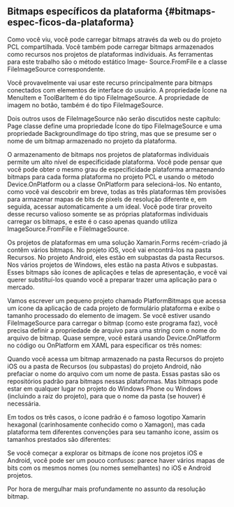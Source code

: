 ## Bitmaps específicos da plataforma {#bitmaps-espec-ficos-da-plataforma}

Como você viu, você pode carregar bitmaps através da web ou do projeto PCL compartilhada. Você também pode carregar bitmaps armazenados como recursos nos projetos de plataformas individuais. As ferramentas para este trabalho são o método estático Image- Source.FromFile e a classe FileImageSource correspondente.

Você provavelmente vai usar este recurso principalmente para bitmaps conectados com elementos de interface do usuário. A propriedade Ícone na MenuItem e ToolBarItem é do tipo FileImageSource. A propriedade de imagem no botão, também é do tipo FileImageSource.

Dois outros usos de FileImageSource não serão discutidos neste capítulo: Page classe define uma propriedade Ícone do tipo FileImageSource e uma propriedade BackgroundImage do tipo string, mas que se presume ser o nome de um bitmap armazenado no projeto da plataforma.

O armazenamento de bitmaps nos projetos de plataformas individuais permite um alto nível de especificidade plataforma. Você pode pensar que você pode obter o mesmo grau de especificidade plataforma armazenando bitmaps para cada forma plataforma no projeto PCL e usando o método Device.OnPlatform ou a classe OnPlatform para selecioná-los. No entanto, como você vai descobrir em breve, todas as três plataformas têm provisões para armazenar mapas de bits de pixels de resolução diferente e, em seguida, acessar automaticamente a um ideal. Você pode tirar proveito desse recurso valioso somente se as próprias plataformas individuais carregar os bitmaps, e este é o caso apenas quando utiliza ImageSource.FromFile e FileImageSource.

Os projetos de plataformas em uma solução Xamarin.Forms recém-criado já contêm vários bitmaps. No projeto iOS, você vai encontrá-los na pasta Recursos. No projeto Android, eles estão em subpastas da pasta Recursos. Nos vários projetos de Windows, eles estão na pasta Ativos e subpastas. Esses bitmaps são ícones de aplicações e telas de apresentação, e você vai querer substituí-los quando você a preparar trazer uma aplicação para o mercado.

Vamos escrever um pequeno projeto chamado PlatformBitmaps que acessa um ícone da aplicação de cada projeto de formulário plataforma e exibe o tamanho processado do elemento de imagem. Se você estiver usando FileImageSource para carregar o bitmap (como este programa faz), você precisa definir a propriedade de arquivo para uma string com o nome do arquivo de bitmap. Quase sempre, você estará usando Device.OnPlatform no código ou OnPlatform em XAML para especificar os três nomes:

Quando você acessa um bitmap armazenado na pasta Recursos do projeto iOS ou a pasta de Recursos (ou subpastas) do projeto Android, não prefaciar o nome do arquivo com um nome de pasta. Essas pastas são os repositórios padrão para bitmaps nessas plataformas. Mas bitmaps pode estar em qualquer lugar no projeto do Windows Phone ou Windows (incluindo a raiz do projeto), para que o nome da pasta (se houver) é necessária.

Em todos os três casos, o ícone padrão é o famoso logotipo Xamarin hexagonal (carinhosamente conhecido como o Xamagon), mas cada plataforma tem diferentes convenções para seu tamanho ícone, assim os tamanhos prestados são diferentes:

Se você começar a explorar os bitmaps de ícone nos projetos iOS e Android, você pode ser um pouco confusos: parece haver vários mapas de bits com os mesmos nomes (ou nomes semelhantes) no iOS e Android projetos.

Por hora de mergulhar mais profundamente no assunto da resolução bitmap.